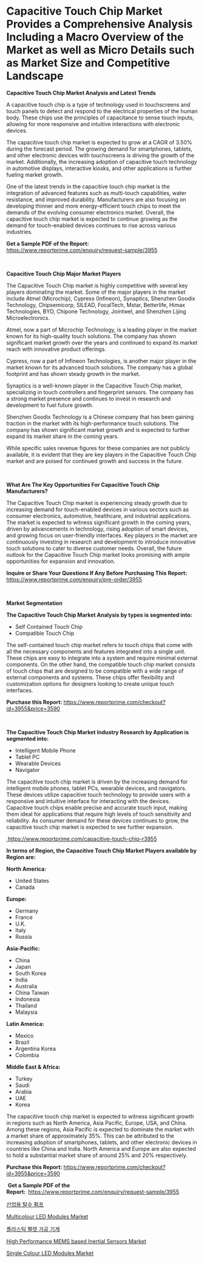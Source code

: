 <p><h1>Capacitive Touch Chip Market Provides a Comprehensive Analysis Including a Macro Overview of the Market as well as Micro Details such as Market Size and Competitive Landscape</h1></p><p><strong>Capacitive Touch Chip Market Analysis and Latest Trends</strong></p>
<p><p>A capacitive touch chip is a type of technology used in touchscreens and touch panels to detect and respond to the electrical properties of the human body. These chips use the principles of capacitance to sense touch inputs, allowing for more responsive and intuitive interactions with electronic devices.</p><p>The capacitive touch chip market is expected to grow at a CAGR of 3.50% during the forecast period. The growing demand for smartphones, tablets, and other electronic devices with touchscreens is driving the growth of the market. Additionally, the increasing adoption of capacitive touch technology in automotive displays, interactive kiosks, and other applications is further fueling market growth.</p><p>One of the latest trends in the capacitive touch chip market is the integration of advanced features such as multi-touch capabilities, water resistance, and improved durability. Manufacturers are also focusing on developing thinner and more energy-efficient touch chips to meet the demands of the evolving consumer electronics market. Overall, the capacitive touch chip market is expected to continue growing as the demand for touch-enabled devices continues to rise across various industries.</p></p>
<p><strong>Get a Sample PDF of the Report:&nbsp;</strong> <a href="https://www.reportprime.com/enquiry/request-sample/3955">https://www.reportprime.com/enquiry/request-sample/3955</a></p>
<p>&nbsp;</p>
<p><strong>Capacitive Touch Chip Major Market Players</strong></p>
<p><p>The Capacitive Touch Chip market is highly competitive with several key players dominating the market. Some of the major players in the market include Atmel (Microchip), Cypress (Infineon), Synaptics, Shenzhen Goodix Technology, Chipsemicorp, SILEAD, FocalTech, Mstar, Betterlife, Himax Technologies, BYD, Chipone Technology, Jointwel, and Shenzhen Lijing Microelectronics.</p><p>Atmel, now a part of Microchip Technology, is a leading player in the market known for its high-quality touch solutions. The company has shown significant market growth over the years and continued to expand its market reach with innovative product offerings.</p><p>Cypress, now a part of Infineon Technologies, is another major player in the market known for its advanced touch solutions. The company has a global footprint and has shown steady growth in the market.</p><p>Synaptics is a well-known player in the Capacitive Touch Chip market, specializing in touch controllers and fingerprint sensors. The company has a strong market presence and continues to invest in research and development to fuel future growth.</p><p>Shenzhen Goodix Technology is a Chinese company that has been gaining traction in the market with its high-performance touch solutions. The company has shown significant market growth and is expected to further expand its market share in the coming years.</p><p>While specific sales revenue figures for these companies are not publicly available, it is evident that they are key players in the Capacitive Touch Chip market and are poised for continued growth and success in the future.</p></p>
<p>&nbsp;</p>
<p><strong>What Are The Key Opportunities For Capacitive Touch Chip Manufacturers?</strong></p>
<p><p>The Capacitive Touch Chip market is experiencing steady growth due to increasing demand for touch-enabled devices in various sectors such as consumer electronics, automotive, healthcare, and industrial applications. The market is expected to witness significant growth in the coming years, driven by advancements in technology, rising adoption of smart devices, and growing focus on user-friendly interfaces. Key players in the market are continuously investing in research and development to introduce innovative touch solutions to cater to diverse customer needs. Overall, the future outlook for the Capacitive Touch Chip market looks promising with ample opportunities for expansion and innovation.</p></p>
<p><strong>Inquire or Share Your Questions If Any Before Purchasing This Report:</strong> <a href="https://www.reportprime.com/enquiry/pre-order/3955">https://www.reportprime.com/enquiry/pre-order/3955</a></p>
<p>&nbsp;</p>
<p><strong>Market Segmentation</strong></p>
<p><strong>The Capacitive Touch Chip Market Analysis by types is segmented into:</strong></p>
<p><ul><li>Self Contained Touch Chip</li><li>Compatible Touch Chip</li></ul></p>
<p><p>The self-contained touch chip market refers to touch chips that come with all the necessary components and features integrated into a single unit. These chips are easy to integrate into a system and require minimal external components. On the other hand, the compatible touch chip market consists of touch chips that are designed to be compatible with a wide range of external components and systems. These chips offer flexibility and customization options for designers looking to create unique touch interfaces.</p></p>
<p><strong>Purchase this Report:&nbsp;</strong><a href="https://www.reportprime.com/checkout?id=3955&price=3590">https://www.reportprime.com/checkout?id=3955&price=3590</a></p>
<p>&nbsp;</p>
<p><strong>The Capacitive Touch Chip Market Industry Research by Application is segmented into:</strong></p>
<p><ul><li>Intelligent Mobile Phone</li><li>Tablet PC</li><li>Wearable Devices</li><li>Navigator</li></ul></p>
<p><p>The capacitive touch chip market is driven by the increasing demand for intelligent mobile phones, tablet PCs, wearable devices, and navigators. These devices utilize capacitive touch technology to provide users with a responsive and intuitive interface for interacting with the devices. Capacitive touch chips enable precise and accurate touch input, making them ideal for applications that require high levels of touch sensitivity and reliability. As consumer demand for these devices continues to grow, the capacitive touch chip market is expected to see further expansion.</p></p>
<p><a href="https://www.reportprime.com/capacitive-touch-chip-r3955">&nbsp;https://www.reportprime.com/capacitive-touch-chip-r3955</a></p>
<p><strong>In terms of Region, the Capacitive Touch Chip Market Players available by Region are:</strong></p>
<p>
    <p> <strong> North America: </strong>
        <ul>
            <li>United States</li>
            <li>Canada</li>
        </ul>
        </p> 
    <p> <strong> Europe: </strong>
        <ul>
            <li>Germany</li>
            <li>France</li>
            <li>U.K.</li>
            <li>Italy</li>
            <li>Russia</li>
        </ul>
        </p> 
    <p> <strong> Asia-Pacific: </strong>
        <ul>
            <li>China</li>
            <li>Japan</li>
            <li>South Korea</li>
            <li>India</li>
            <li>Australia</li>
            <li>China Taiwan</li>
            <li>Indonesia</li>
            <li>Thailand</li>
            <li>Malaysia</li>
        </ul>
        </p> 
    <p> <strong> Latin America: </strong>
        <ul>
            <li>Mexico</li>
            <li>Brazil</li>
            <li>Argentina Korea</li>
            <li>Colombia</li>
        </ul>
        </p> 
    <p> <strong> Middle East & Africa: </strong>
        <ul>
            <li>Turkey</li>
            <li>Saudi</li>
            <li>Arabia</li>
            <li>UAE</li>
            <li>Korea</li>
        </ul>
    </p>
    </p>
<p><p>The capacitive touch chip market is expected to witness significant growth in regions such as North America, Asia Pacific, Europe, USA, and China. Among these regions, Asia Pacific is expected to dominate the market with a market share of approximately 35%. This can be attributed to the increasing adoption of smartphones, tablets, and other electronic devices in countries like China and India. North America and Europe are also expected to hold a substantial market share of around 25% and 20% respectively.</p></p>
<p><strong>Purchase this Report: </strong><a href="https://www.reportprime.com/checkout?id=3955&price=3590">https://www.reportprime.com/checkout?id=3955&price=3590</a></p>
<p>&nbsp;<strong>Get a Sample PDF of the Report:&nbsp;&nbsp;</strong><a href="https://www.reportprime.com/enquiry/request-sample/3955">https://www.reportprime.com/enquiry/request-sample/3955</a></p>
<p><strong></strong></p>
<p><p><a href="https://github.com/ahmadrevanz10/Market-Research-Report-List-2/blob/main/4219600103630.md">산업용 탈수 펌프</a></p><p><a href="https://github.com/sowravmitra0/Market-Research-Report-List-1/blob/main/multicolour-led-modules-market.md">Multicolour LED Modules Market</a></p><p><a href="https://github.com/nigaleamar09/Market-Research-Report-List-2/blob/main/6355480103631.md">플라스틱 펠렛 가공 기계</a></p><p><a href="https://github.com/maesanjaya8/Market-Research-Report-List-1/blob/main/high-performance-mems-based-inertial-sensors-market.md">High Performance MEMS based Inertial Sensors Market</a></p><p><a href="https://github.com/kaiserrayhan25/Market-Research-Report-List-1/blob/main/single-colour-led-modules-market.md">Single Colour LED Modules Market</a></p></p>